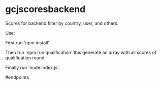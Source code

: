 # gcjscoresbackend
Scores for backend filter by country, user, and others.

Use: 

First run 'npm install'

Then run 'npm run qualification' this generate an array with all scores of qualification round.

Finally run 'node index.js'.


#endpoints


